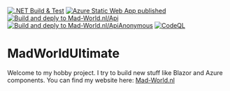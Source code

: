 [![.NET Build & Test](https://github.com/oveldman/MadWorldUltimate/actions/workflows/dotnet.yml/badge.svg)](https://github.com/oveldman/MadWorldUltimate/actions/workflows/dotnet.yml)
[![Azure Static Web App published](https://github.com/oveldman/MadWorldUltimate/actions/workflows/azure-static-web-apps-jolly-tree-08fdeb903.yml/badge.svg?branch=main)](https://github.com/oveldman/MadWorldUltimate/actions/workflows/azure-static-web-apps-jolly-tree-08fdeb903.yml)
[![Build and deply to Mad-World.nl/Api](https://github.com/oveldman/MadWorldUltimate/actions/workflows/main_madworld-api.yml/badge.svg?branch=main)](https://github.com/oveldman/MadWorldUltimate/actions/workflows/main_madworld-api.yml)
[![Build and deply to Mad-World.nl/ApiAnonymous](https://github.com/oveldman/MadWorldUltimate/actions/workflows/main_madworld-api-anonymous.yml/badge.svg)](https://github.com/oveldman/MadWorldUltimate/actions/workflows/main_madworld-api-anonymous.yml)
[![CodeQL](https://github.com/oveldman/MadWorldUltimate/actions/workflows/codeql-analysis.yml/badge.svg)](https://github.com/oveldman/MadWorldUltimate/actions/workflows/codeql-analysis.yml)

# MadWorldUltimate

Welcome to my hobby project. I try to build new stuff like Blazor and Azure components. You can find my website here: [Mad-World.nl](https://www.mad-world.nl/)